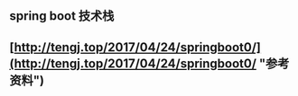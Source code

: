 ## spring boot 技术栈 ##
## [http://tengj.top/2017/04/24/springboot0/](http://tengj.top/2017/04/24/springboot0/ "参考资料") ##
